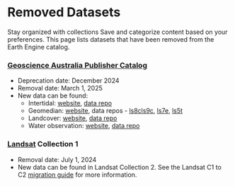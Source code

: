  
#  Removed Datasets
Stay organized with collections  Save and categorize content based on your preferences. 
This page lists datasets that have been removed from the Earth Engine catalog.
###  [Geoscience Australia Publisher Catalog](https://developers.google.com/earth-engine/datasets/publisher/geoscience-aus-cat)
  * Deprecation date: December 2024
  * Removal date: March 1, 2025
  * New data can be found: 
    * Intertidal: [website](https://knowledge.dea.ga.gov.au/data/product/dea-intertidal/), [data repo](https://data.dea.ga.gov.au/?prefix=derivative/ga_s2ls_intertidal_cyear_3/)
    * Geomedian: [website](https://knowledge.dea.ga.gov.au/data/product/dea-geometric-median-and-median-absolute-deviation-landsat/), data repos - [ls8cls9c](https://data.dea.ga.gov.au/?prefix=derivative/ga_ls8cls9c_gm_cyear_3/), [ls7e](https://data.dea.ga.gov.au/?prefix=derivative/ga_ls7e_gm_cyear_3/), [ls5t](https://data.dea.ga.gov.au/?prefix=derivative/ga_ls5t_gm_cyear_3/)
    * Landcover: [website](https://knowledge.dea.ga.gov.au/data/product/dea-land-cover-landsat/), [data repo](https://data.dea.ga.gov.au/?prefix=derivative/ga_ls_landcover_class_cyear_3/)
    * Water observation: [website](https://knowledge.dea.ga.gov.au/data/product/dea-water-observations-landsat/), [data repo](https://data.dea.ga.gov.au/?prefix=derivative/ga_ls_wo_3/2-0-0)


###  [Landsat](https://developers.google.com/earth-engine/datasets/catalog/landsat) Collection 1
  * Removal date: July 1, 2024
  * New data can be found in Landsat Collection 2. See the Landsat C1 to C2 [migration guide](https://developers.google.com/earth-engine/landsat_c1_to_c2) for more information.



